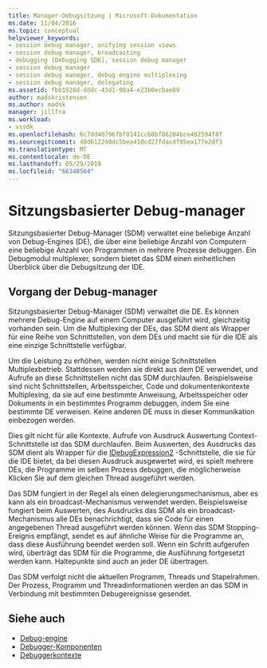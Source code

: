 ```yaml
---
title: Manager-Debugsitzung | Microsoft-Dokumentation
ms.date: 11/04/2016
ms.topic: conceptual
helpviewer_keywords:
- session debug manager, unifying session views
- session debug manager, broadcasting
- debugging [Debugging SDK], session debug manager
- session debug manager
- session debug manager, debug engine multiplexing
- session debug manager, delegating
ms.assetid: fbb1928d-dddc-43d1-98a4-e23b0ecbae09
author: madskristensen
ms.author: madsk
manager: jillfra
ms.workload:
- vssdk
ms.openlocfilehash: 6c7dd40796fbf0141cc60bf86204bce462594f8f
ms.sourcegitcommit: 40d612240dc5bea418cd27fdacdf85ea177e2df3
ms.translationtype: MT
ms.contentlocale: de-DE
ms.lasthandoff: 05/29/2019
ms.locfileid: "66348564"
---
```

# <a name="session-debug-manager"></a>Sitzungsbasierter Debug-manager
Sitzungsbasierter Debug-Manager (SDM) verwaltet eine beliebige Anzahl von Debug-Engines (DE), die über eine beliebige Anzahl von Computern eine beliebige Anzahl von Programmen in mehrere Prozesse debuggen. Ein Debugmodul multiplexer, sondern bietet das SDM einen einheitlichen Überblick über die Debugsitzung der IDE.

## <a name="session-debug-manager-operation"></a>Vorgang der Debug-manager
 Sitzungsbasierter Debug-Manager (SDM) verwaltet die DE. Es können mehrere Debug-Engine auf einem Computer ausgeführt wird, gleichzeitig vorhanden sein. Um die Multiplexing der DEs, das SDM dient als Wrapper für eine Reihe von Schnittstellen, von dem DEs und macht sie für die IDE als eine einzige Schnittstelle verfügbar.

 Um die Leistung zu erhöhen, werden nicht einige Schnittstellen Multiplexbetrieb. Stattdessen werden sie direkt aus dem DE verwendet, und Aufrufe an diese Schnittstellen nicht das SDM durchlaufen. Beispielsweise sind nicht Schnittstellen, Arbeitsspeicher, Code und dokumentenkontexte Multiplexing, da sie auf eine bestimmte Anweisung, Arbeitsspeicher oder Dokuments in ein bestimmtes Programm debuggen, indem Sie eine bestimmte DE verweisen. Keine anderen DE muss in dieser Kommunikation einbezogen werden.

 Dies gilt nicht für alle Kontexte. Aufrufe von Ausdruck Auswertung Context-Schnittstelle ist das SDM durchlaufen. Beim Auswerten, des Ausdrucks das SDM dient als Wrapper für die [IDebugExpression2](../../extensibility/debugger/reference/idebugexpression2.md) -Schnittstelle, die sie für die IDE bietet, da bei diesen Ausdruck ausgewertet wird, es spielt mehrere DEs, die Programme im selben Prozess debuggen, die möglicherweise Klicken Sie auf dem gleichen Thread ausgeführt werden.

 Das SDM fungiert in der Regel als einen delegierungsmechanismus, aber es kann als ein broadcast-Mechanismus verwendet werden. Beispielsweise fungiert beim Auswerten, des Ausdrucks das SDM als ein broadcast-Mechanismus alle DEs benachrichtigt, dass sie Code für einen angegebenen Thread ausgeführt werden können. Wenn das SDM Stopping-Ereignis empfängt, sendet es auf ähnliche Weise für die Programme an, dass diese Ausführung beendet werden soll. Wenn ein Schritt aufgerufen wird, überträgt das SDM für die Programme, die Ausführung fortgesetzt werden kann. Haltepunkte sind auch an jeder DE übertragen.

 Das SDM verfolgt nicht die aktuellen Programm, Threads und Stapelrahmen. Der Prozess, Programm und Threadinformationen werden an das SDM in Verbindung mit bestimmten Debugereignisse gesendet.

## <a name="see-also"></a>Siehe auch
- [Debug-engine](../../extensibility/debugger/debug-engine.md)
- [Debugger-Komponenten](../../extensibility/debugger/debugger-components.md)
- [Debuggerkontexte](../../extensibility/debugger/debugger-contexts.md)